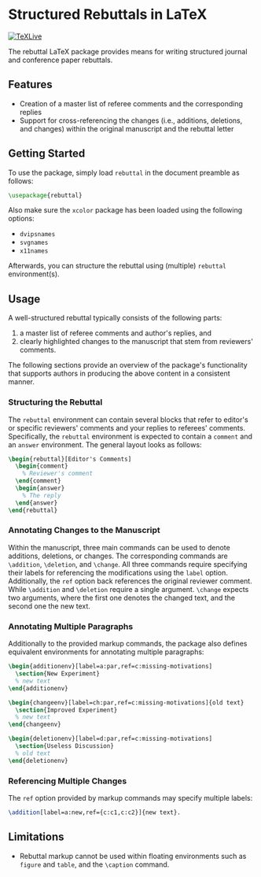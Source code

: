 # Structured Rebuttals in LaTeX

[![TeXLive](https://github.com/sergiud/rebuttal/actions/workflows/texlive.yml/badge.svg)](https://github.com/sergiud/rebuttal/actions/workflows/texlive.yml)

The rebuttal LaTeX package provides means for writing structured journal and
conference paper rebuttals.

## Features

* Creation of a master list of referee comments and the corresponding replies
* Support for cross-referencing the changes (i.e., additions, deletions, and
  changes) within the original manuscript and the rebuttal letter

## Getting Started

To use the package, simply load `rebuttal` in the document preamble as follows:

```latex
\usepackage{rebuttal}
```

Also make sure the `xcolor` package has been loaded using the following options:

* `dvipsnames`
* `svgnames`
* `x11names`

Afterwards, you can structure the rebuttal using (multiple) `rebuttal` environment(s).

## Usage

A well-structured rebuttal typically consists of the following parts:

1. a master list of referee comments and author's replies, and
2. clearly highlighted changes to the manuscript that stem from reviewers'
   comments.

The following sections provide an overview of the package's functionality that
supports authors in producing the above content in a consistent manner.

### Structuring the Rebuttal

The `rebuttal` environment can contain several blocks that refer to editor's or
specific reviewers' comments and your replies to referees' comments.
Specifically, the `rebuttal` environment is expected to contain a `comment` and
an `answer` environment. The general layout looks as follows:

```latex
\begin{rebuttal}[Editor's Comments]
  \begin{comment}
    % Reviewer's comment
  \end{comment}
  \begin{answer}
    % The reply
  \end{answer}
\end{rebuttal}
```

### Annotating Changes to the Manuscript

Within the manuscript, three main commands can be used to denote additions,
deletions, or changes. The corresponding commands are `\addition`, `\deletion`,
and `\change`. All three commands require specifying their labels for
referencing the modifications using the `label` option. Additionally, the `ref`
option back references the original reviewer comment. While `\addition` and
`\deletion` require a single argument. `\change` expects two arguments, where
the first one denotes the changed text, and the second one the new text.

### Annotating Multiple Paragraphs

Additionally to the provided markup commands, the package also defines
equivalent environments for annotating multiple paragraphs:

```latex
\begin{additionenv}[label=a:par,ref=c:missing-motivations]
  \section{New Experiment}
  % new text
\end{additionenv}

\begin{changeenv}[label=ch:par,ref=c:missing-motivations]{old text}
  \section{Improved Experiment}
  % new text
\end{changeenv}

\begin{deletionenv}[label=d:par,ref=c:missing-motivations]
  \section{Useless Discussion}
  % old text
\end{deletionenv}
```

### Referencing Multiple Changes

The `ref` option provided by markup commands may specify multiple labels:

```latex
\addition[label=a:new,ref={c:c1,c:c2}]{new text}.
```

## Limitations

* Rebuttal markup cannot be used within floating environments such as `figure`
  and `table`, and the `\caption` command.
